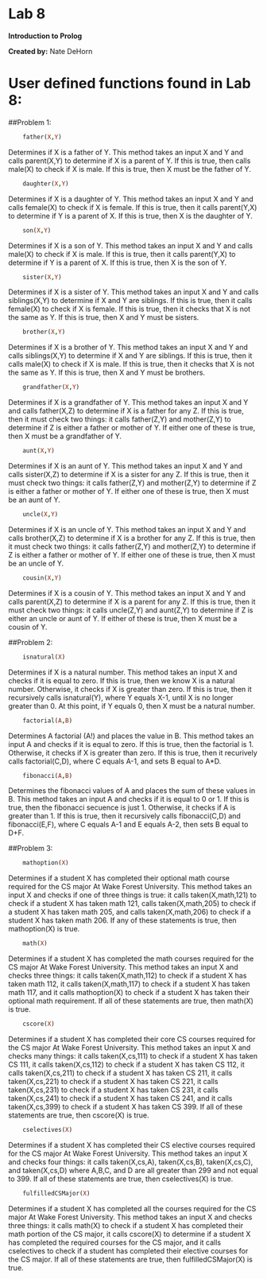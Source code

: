 # Lab 8
<b>Introduction to Prolog</b>

<b>Created by:</b> Nate DeHorn

# User defined functions found in Lab 8:

##Problem 1:
```Prolog
	father(X,Y)
```
Determines if X is a father of Y.
This method takes an input X and Y and calls parent(X,Y) to determine if X is a parent of Y. If this is true, then calls male(X) to check if X is male. If this is true, then X must be the father of Y.

```Prolog
	daughter(X,Y)
```
Determines if X is a daughter of Y.
This method takes an input X and Y and calls female(X) to check if X is female. If this is true, then it calls parent(Y,X) to determine if Y is a parent of X. If this is true, then X is the daughter of Y.

```Prolog
	son(X,Y)
```
Determines if X is a son of Y.
This method takes an input X and Y and calls male(X) to check if X is male. If this is true, then it calls parent(Y,X) to determine if Y is a parent of X. If this is true, then X is the son of Y.

```Prolog
	sister(X,Y)
```
Determines if X is a sister of Y.
This method takes an input X and Y and calls siblings(X,Y) to determine if X and Y are siblings. If this is true, then it calls female(X) to check if X is female. If this is true, then it checks that X is not the same as Y. If this is true, then X and Y must be sisters.

```Prolog
	brother(X,Y)
```
Determines if X is a brother of Y.
This method takes an input X and Y and calls siblings(X,Y) to determine if X and Y are siblings. If this is true, then it calls male(X) to check if X is male. If this is true, then it checks that X is not the same as Y. If this is true, then X and Y must be brothers.

```Prolog
	grandfather(X,Y)
```
Determines if X is a grandfather of Y.
This method takes an input X and Y and calls father(X,Z) to determine if X is a father for any Z. If this is true, then it must check two things: it calls father(Z,Y) and mother(Z,Y) to determine if Z is either a father or mother of Y. If either one of these is true, then X must be a grandfather of Y.

```Prolog
	aunt(X,Y)
```
Determines if X is an aunt of Y.
This method takes an input X and Y and calls sister(X,Z) to determine if X is a sister for any Z. If this is true, then it must check two things: it calls father(Z,Y) and mother(Z,Y) to determine if Z is either a father or mother of Y. If either one of these is true, then X must be an aunt of Y.

```Prolog
	uncle(X,Y)
```
Determines if X is an uncle of Y.
This method takes an input X and Y and calls brother(X,Z) to determine if X is a brother for any Z. If this is true, then it must check two things: it calls father(Z,Y) and mother(Z,Y) to determine if Z is either a father or mother of Y. If either one of these is true, then X must be an uncle of Y.

```Prolog
	cousin(X,Y)
```
Determines if X is a cousin of Y.
This method takes an input X and Y and calls parent(X,Z) to determine if X is a parent for any Z. If this is true, then it must check two things: it calls uncle(Z,Y) and aunt(Z,Y) to determine if Z is either an uncle or aunt of Y. If either of these is true, then X must be a cousin of Y.


##Problem 2:
```Prolog
	isnatural(X)
```
Determines if X is a natural number.
This method takes an input X and checks if it is equal to zero. If this is true, then we know X is a natural number. Otherwise, it checks if X is greater than zero. If this is true, then it recursively calls isnatural(Y), where Y equals X-1, until X is no longer greater than 0. At this point, if Y equals 0, then X must be a natural number.

```Prolog
	factorial(A,B)
```
Determines A factorial (A!) and places the value in B.
This method takes an input A and checks if it is equal to zero. If this is true, then the factorial is 1. Otherwise, it checks if X is greater than zero. If this is true, then it recurively calls factorial(C,D), where C equals A-1, and sets B equal to A*D.

```Prolog
	fibonacci(A,B)
```
Determines the fibonacci values of A and places the sum of these values in B.
This method takes an input A and checks if it is equal to 0 or 1. If this is true, then the fibonacci secuence is just 1. Otherwise, it checks if A is greater than 1. If this is true, then it recursively calls fibonacci(C,D) and fibonacci(E,F), where C equals A-1 and E equals A-2, then sets B equal to D+F.


##Problem 3:
```Prolog
	mathoption(X)
```
Determines if a student X has completed their optional math course required for the CS major At Wake Forest University.
This method takes an input X and checks if one of three things is true: it calls taken(X,math,121) to check if a student X has taken math 121, calls taken(X,math,205) to check if a student X has taken math 205, and calls taken(X,math,206) to check if a student X has taken math 206. If any of these statements is true, then mathoption(X) is true.

```Prolog
	math(X)
```
Determines if a student X has completed the math courses required for the CS major At Wake Forest University.
This method takes an input X and checks three things: it calls taken(X,math,112) to check if a student X has taken math 112, it calls taken(X,math,117) to check if a student X has taken math 117, and it calls mathoption(X) to check if a student X has taken their optional math requirement. If all of these statements are true, then math(X) is true.

```Prolog
	cscore(X)
```
Determines if a student X has completed their core CS courses required for the CS major At Wake Forest University.
This method takes an input X and checks many things: it calls taken(X,cs,111) to check if a student X has taken CS 111, it calls taken(X,cs,112) to check if a student X has taken CS 112, it calls taken(X,cs,211) to check if a student X has taken CS 211, it calls taken(X,cs,221) to check if a student X has taken CS 221, it calls taken(X,cs,231) to check if a student X has taken CS 231, it calls taken(X,cs,241) to check if a student X has taken CS 241, and it calls taken(X,cs,399) to check if a student X has taken CS 399. If all of these statements are true, then cscore(X) is true.

```Prolog
	cselectives(X)
```
Determines if a student X has completed their CS elective courses required for the CS major At Wake Forest University.
This method takes an input X and checks four things: it calls taken(X,cs,A), taken(X,cs,B), taken(X,cs,C), and taken(X,cs,D) where A,B,C, and D are all greater than 299 and not equal to 399. If all of these statements are true, then cselectives(X) is true.

```Prolog
	fulfilledCSMajor(X)
```
Determines if a student X has completed all the courses required for the CS major At Wake Forest University.
This method takes an input X and checks three things: it calls math(X) to check if a student X has completed their math portion of the CS major, it calls cscore(X) to determine if a student X has completed the required courses for the CS major, and it calls cselectives to check if a student has completed their elective courses for the CS major. If all of these statements are true, then fulfilledCSMajor(X) is true.